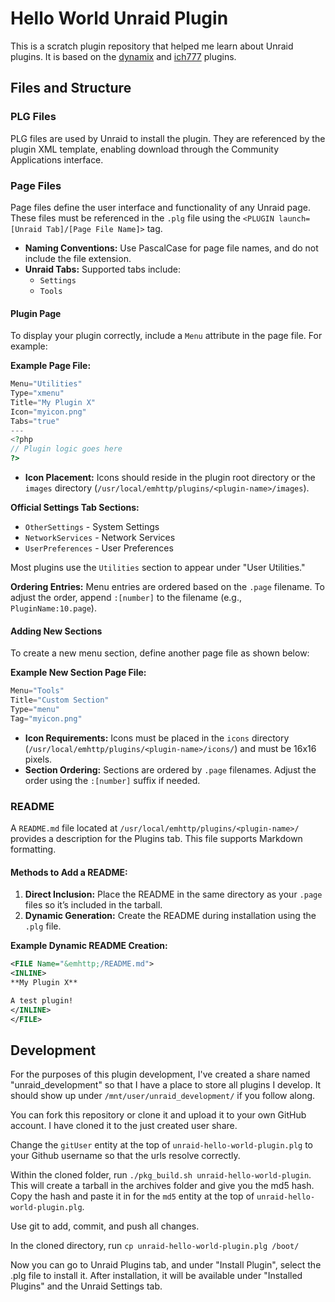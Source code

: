 # Hello World Unraid Plugin

This is a scratch plugin repository that helped me learn about Unraid plugins. It is based on the [dynamix](https://github.com/bergware/dynamix/) and [ich777](https://github.com/ich777/intel-gpu-top/) plugins.

## Files and Structure
### PLG Files
PLG files are used by Unraid to install the plugin. They are referenced by the plugin XML template, enabling download through the Community Applications interface.

### Page Files
Page files define the user interface and functionality of any Unraid page. These files must be referenced in the `.plg` file using the `<PLUGIN launch=[Unraid Tab]/[Page File Name]>` tag.

- **Naming Conventions:** Use PascalCase for page file names, and do not include the file extension.
- **Unraid Tabs:** Supported tabs include:
  - `Settings`
  - `Tools`

#### Plugin Page
To display your plugin correctly, include a `Menu` attribute in the page file. For example:

**Example Page File:**
```php
Menu="Utilities"
Type="xmenu"
Title="My Plugin X"
Icon="myicon.png"
Tabs="true"
---
<?php
// Plugin logic goes here
?>
```

- **Icon Placement:** Icons should reside in the plugin root directory or the `images` directory (`/usr/local/emhttp/plugins/<plugin-name>/images`).

**Official Settings Tab Sections:**
- `OtherSettings` - System Settings
- `NetworkServices` - Network Services
- `UserPreferences` - User Preferences

Most plugins use the `Utilities` section to appear under "User Utilities."

**Ordering Entries:** Menu entries are ordered based on the `.page` filename. To adjust the order, append `:[number]` to the filename (e.g., `PluginName:10.page`).

#### Adding New Sections
To create a new menu section, define another page file as shown below:

**Example New Section Page File:**
```php
Menu="Tools"
Title="Custom Section"
Type="menu"
Tag="myicon.png"
```

- **Icon Requirements:** Icons must be placed in the `icons` directory (`/usr/local/emhttp/plugins/<plugin-name>/icons/`) and must be 16x16 pixels.
- **Section Ordering:** Sections are ordered by `.page` filenames. Adjust the order using the `:[number]` suffix if needed.

### README
A `README.md` file located at `/usr/local/emhttp/plugins/<plugin-name>/` provides a description for the Plugins tab. This file supports Markdown formatting.

#### Methods to Add a README:
1. **Direct Inclusion:** Place the README in the same directory as your `.page` files so it’s included in the tarball.
2. **Dynamic Generation:** Create the README during installation using the `.plg` file.

**Example Dynamic README Creation:**
```xml
<FILE Name="&emhttp;/README.md">
<INLINE>
**My Plugin X**

A test plugin!
</INLINE>
</FILE>
```

## Development

For the purposes of this plugin development, I've created a share named "unraid_development" so that I have a place to store all plugins I develop. It should show up under `/mnt/user/unraid_development/` if you follow along.

You can fork this repository or clone it and upload it to your own GitHub account. I have cloned it to the just created user share.

Change the `gitUser` entity at the top of `unraid-hello-world-plugin.plg` to your Github username so that the urls resolve correctly.

Within the cloned folder, run `./pkg_build.sh unraid-hello-world-plugin`. This will create a tarball in the archives folder and give you the md5 hash. Copy the hash and paste it in for the `md5` entity at the top of `unraid-hello-world-plugin.plg`.

Use git to add, commit, and push all changes.

In the cloned directory, run `cp unraid-hello-world-plugin.plg /boot/`

Now you can go to Unraid Plugins tab, and under "Install Plugin", select the .plg file to install it. After installation, it will be available under "Installed Plugins" and the Unraid Settings tab.